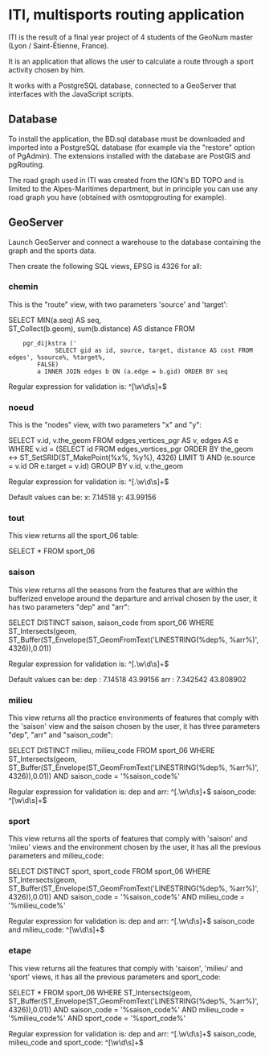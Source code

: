# ITI, multisports routing application

ITI is the result of a final year project of 4 students of the GeoNum master (Lyon / Saint-Étienne, France).

It is an application that allows the user to calculate a route through a sport activity chosen by him.

It works with a PostgreSQL database, connected to a GeoServer that interfaces with the JavaScript scripts.

## Database

To install the application, the BD.sql database must be downloaded and imported into a PostgreSQL database (for example via the "restore" option of PgAdmin).
The extensions installed with the database are PostGIS and pgRouting.

The road graph used in ITI was created from the IGN's BD TOPO and is limited to the Alpes-Maritimes department, but in principle you can use any road graph you have (obtained with osmtopgrouting for example).

## GeoServer

Launch GeoServer and connect a warehouse to the database containing the graph and the sports data.

Then create the following SQL views, EPSG is 4326 for all:

### chemin

This is the "route" view, with two parameters 'source' and 'target':

SELECT
	MIN(a.seq) AS seq,  
        ST_Collect(b.geom),
        sum(b.distance) AS distance
        FROM

        pgr_dijkstra ('
                 SELECT gid as id, source, target, distance AS cost FROM edges', %source%, %target%,
            FALSE) 
            a INNER JOIN edges b ON (a.edge = b.gid) ORDER BY seq

Regular expression for validation is:
^[\w\d\s]+$

### noeud

This is the "nodes" view, with two parameters "x" and "y":

SELECT
  v.id,
  v.the_geom
FROM
  edges_vertices_pgr AS v,
  edges AS e
WHERE
  v.id = (SELECT
            id
          FROM edges_vertices_pgr
          ORDER BY the_geom <-> ST_SetSRID(ST_MakePoint(%x%, %y%), 4326) LIMIT 1)
  AND (e.source = v.id OR e.target = v.id)
GROUP BY v.id, v.the_geom

Regular expression for validation is:
^[.\w\d\s]+$

Default values can be:
x: 7.14518
y: 43.99156


### tout

This view returns all the sport_06 table:

SELECT * FROM sport_06


### saison

This view returns all the seasons from the features that are within the bufferized envelope around the departure and arrival chosen by the user, it has two parameters "dep" and "arr":

SELECT DISTINCT saison, saison_code from sport_06
WHERE ST_Intersects(geom,
ST_Buffer(ST_Envelope(ST_GeomFromText('LINESTRING(%dep%, %arr%)', 4326)),0.01))

Regular expression for validation is:
^[.\w\d\s]+$

Default values can be:
dep : 7.14518 43.99156
arr : 7.342542 43.808902

### milieu

This view returns all the practice environments of features that comply with the 'saison' view and the saison chosen by the user, it has three parameters "dep", "arr" and "saison_code":

SELECT DISTINCT milieu, milieu_code
FROM sport_06
WHERE ST_Intersects(geom,
ST_Buffer(ST_Envelope(ST_GeomFromText('LINESTRING(%dep%, %arr%)', 4326)),0.01))
AND saison_code = '%saison_code%'

Regular expression for validation is:
dep and arr: ^[.\w\d\s]+$
saison_code: ^[\w\d\s]+$

### sport

This view returns all the sports of features that comply with 'saison' and 'miieu' views and the environment chosen by the user, it has all the previous parameters and milieu_code:

SELECT DISTINCT sport, sport_code
FROM sport_06
WHERE ST_Intersects(geom,
ST_Buffer(ST_Envelope(ST_GeomFromText('LINESTRING(%dep%, %arr%)', 4326)),0.01))
AND saison_code = '%saison_code%'
AND milieu_code = '%milieu_code%'

Regular expression for validation is:
dep and arr: ^[.\w\d\s]+$
saison_code and milieu_code: ^[\w\d\s]+$

### etape

This view returns all the features that comply with 'saison', 'milieu' and 'sport' views, it has all the previous parameters and sport_code:

SELECT * FROM sport_06
WHERE ST_Intersects(geom,
ST_Buffer(ST_Envelope(ST_GeomFromText('LINESTRING(%dep%, %arr%)', 4326)),0.01))
AND saison_code = '%saison_code%'
AND milieu_code = '%milieu_code%'
AND sport_code = '%sport_code%'

Regular expression for validation is:
dep and arr: ^[.\w\d\s]+$
saison_code, milieu_code and sport_code: ^[\w\d\s]+$